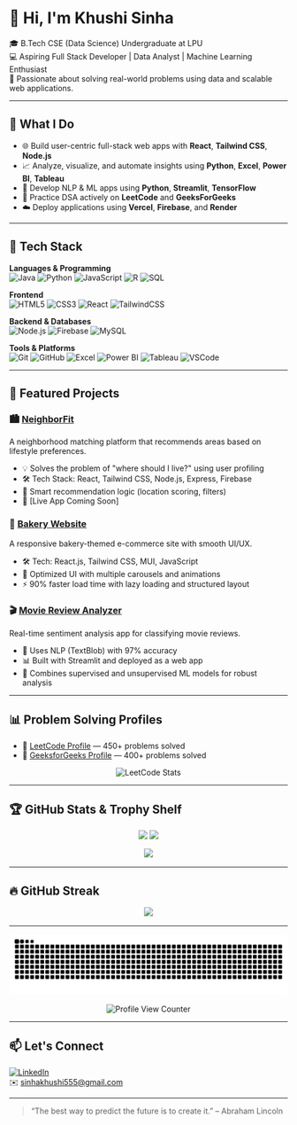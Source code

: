 # 👋 Hi, I'm Khushi Sinha

🎓 B.Tech CSE (Data Science) Undergraduate at LPU  
💻 Aspiring Full Stack Developer | Data Analyst | Machine Learning Enthusiast  
🌱 Passionate about solving real-world problems using data and scalable web applications.

---

## 💼 What I Do

- 🌐 Build user-centric full-stack web apps with **React**, **Tailwind CSS**, **Node.js**
- 📈 Analyze, visualize, and automate insights using **Python**, **Excel**, **Power BI**, **Tableau**
- 🤖 Develop NLP & ML apps using **Python**, **Streamlit**, **TensorFlow**
- 🧠 Practice DSA actively on **LeetCode** and **GeeksForGeeks**
- ☁️ Deploy applications using **Vercel**, **Firebase**, and **Render**

---

## 🧰 Tech Stack

**Languages & Programming**  
![Java](https://img.shields.io/badge/Java-ED8B00?style=flat&logo=java&logoColor=white)
![Python](https://img.shields.io/badge/Python-3776AB?style=flat&logo=python&logoColor=white)
![JavaScript](https://img.shields.io/badge/JavaScript-F7DF1E?style=flat&logo=javascript&logoColor=black)
![R](https://img.shields.io/badge/R-276DC3?style=flat&logo=r&logoColor=white)
![SQL](https://img.shields.io/badge/SQL-005C84?style=flat&logo=sqlite&logoColor=white)

**Frontend**  
![HTML5](https://img.shields.io/badge/HTML-E34F26?style=flat&logo=html5&logoColor=white)
![CSS3](https://img.shields.io/badge/CSS3-1572B6?style=flat&logo=css3&logoColor=white)
![React](https://img.shields.io/badge/React-20232A?style=flat&logo=react&logoColor=61DAFB)
![TailwindCSS](https://img.shields.io/badge/TailwindCSS-38B2AC?style=flat&logo=tailwind-css&logoColor=white)

**Backend & Databases**  
![Node.js](https://img.shields.io/badge/Node.js-339933?style=flat&logo=node.js&logoColor=white)
![Firebase](https://img.shields.io/badge/Firebase-FFCA28?style=flat&logo=firebase&logoColor=black)
![MySQL](https://img.shields.io/badge/MySQL-00758F?style=flat&logo=mysql&logoColor=white)

**Tools & Platforms**  
![Git](https://img.shields.io/badge/Git-F05032?style=flat&logo=git&logoColor=white)
![GitHub](https://img.shields.io/badge/GitHub-181717?style=flat&logo=github&logoColor=white)
![Excel](https://img.shields.io/badge/Microsoft%20Excel-217346?style=flat&logo=microsoftexcel&logoColor=white)
![Power BI](https://img.shields.io/badge/Power%20BI-F2C811?style=flat&logo=powerbi&logoColor=black)
![Tableau](https://img.shields.io/badge/Tableau-E97627?style=flat&logo=tableau&logoColor=white)
![VSCode](https://img.shields.io/badge/VS%20Code-007ACC?style=flat&logo=visualstudiocode&logoColor=white)

---

## 🌟 Featured Projects

### 🏙️ [NeighborFit](https://github.com/Khushisinhaa/NeighborFit)
A neighborhood matching platform that recommends areas based on lifestyle preferences.

- 💡 Solves the problem of "where should I live?" using user profiling
- 🛠️ Tech Stack: React, Tailwind CSS, Node.js, Express, Firebase
- 🧠 Smart recommendation logic (location scoring, filters)
- 📍 [Live App Coming Soon]

### 🍰 [Bakery Website](https://github.com/Khushisinhaa/Bakery-Website)
A responsive bakery-themed e-commerce site with smooth UI/UX.

- 🛠️ Tech: React.js, Tailwind CSS, MUI, JavaScript  
- 📱 Optimized UI with multiple carousels and animations  
- ⚡ 90% faster load time with lazy loading and structured layout

### 🎬 [Movie Review Analyzer](https://github.com/Khushisinhaa/Movie-Review-Analyzer)
Real-time sentiment analysis app for classifying movie reviews.

- 🧠 Uses NLP (TextBlob) with 97% accuracy  
- 📊 Built with Streamlit and deployed as a web app  
- 🤖 Combines supervised and unsupervised ML models for robust analysis

---

## 📊 Problem Solving Profiles

- 🔗 [LeetCode Profile](https://leetcode.com/u/Khushisinha03/) — 450+ problems solved  
- 🔗 [GeeksforGeeks Profile](https://www.geeksforgeeks.org/user/khushisinha_22/) — 400+ problems solved  

<p align="center">
  <img src="https://leetcard.jacoblin.cool/Khushisinha03?theme=dark&ext=contest" alt="LeetCode Stats" />
</p>

---

## 🏆 GitHub Stats & Trophy Shelf

<p align="center">
  <img src="https://github-readme-stats.vercel.app/api?username=Khushisinhaa&show_icons=true&theme=radical" width="48%" />
  <img src="https://github-readme-stats.vercel.app/api/top-langs/?username=Khushisinhaa&layout=compact&theme=radical" width="48%" />
</p>

<p align="center">
  <img src="https://github-profile-trophy.vercel.app/?username=Khushisinhaa&theme=radical&no-frame=true&title=Commit,Repositories,PullRequest,Stars,Followers&column=7" />
</p>

---

## 🔥 GitHub Streak

<p align="center">
  <img src="https://github-readme-streak-stats.herokuapp.com/?user=Khushisinhaa&theme=radical&hide_border=true" />
</p>

---

<!-- Snake Animation & Profile Counter -->

<p align="center">
  <img src="https://raw.githubusercontent.com/Khushisinhaa/Khushisinhaa/output/github-contribution-grid-snake.svg" alt="snake animation" />
</p>

<p align="center">
  <img src="https://komarev.com/ghpvc/?username=Khushisinhaa&label=Profile%20Views&color=green&style=flat" alt="Profile View Counter" />
</p>

---

## 📫 Let's Connect

[![LinkedIn](https://img.shields.io/badge/LinkedIn-Khushi%20Sinha-blue?style=flat-square&logo=linkedin)](https://www.linkedin.com/in/khushi-sinha)  
✉️ sinhakhushi555@gmail.com

---

> “The best way to predict the future is to create it.” – Abraham Lincoln
